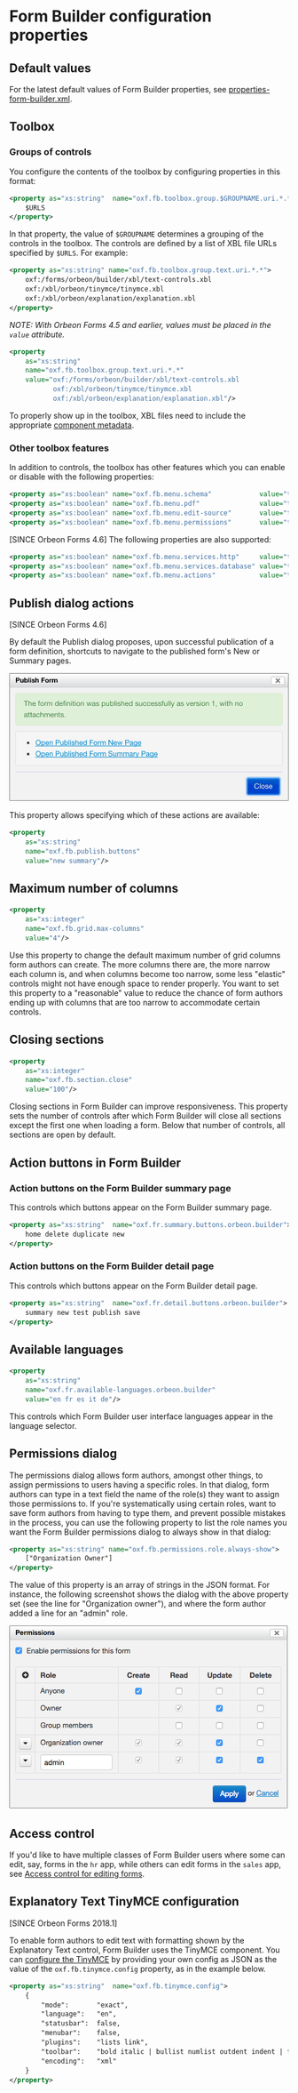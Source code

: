 # Form Builder configuration properties

<!-- toc -->

## Default values

For the latest default values of Form Builder properties, see [properties-form-builder.xml](https://github.com/orbeon/orbeon-forms/blob/master/src/main/resources/config/properties-form-builder.xml).

## Toolbox 

### Groups of controls

You configure the contents of the toolbox by configuring properties in this format:

```xml
<property as="xs:string"  name="oxf.fb.toolbox.group.$GROUPNAME.uri.*.*">
    $URLS
</property>
```

In that property, the value of `$GROUPNAME` determines a grouping of the controls in the toolbox. The controls are defined by a list of XBL file URLs specified by `$URLS`. For example:

```xml
<property as="xs:string" name="oxf.fb.toolbox.group.text.uri.*.*">
    oxf:/forms/orbeon/builder/xbl/text-controls.xbl
    oxf:/xbl/orbeon/tinymce/tinymce.xbl
    oxf:/xbl/orbeon/explanation/explanation.xbl
</property>
```

*NOTE: With Orbeon Forms 4.5 and earlier, values must be placed in the `value` attribute.*

```xml
<property
    as="xs:string"
    name="oxf.fb.toolbox.group.text.uri.*.*"
    value="oxf:/forms/orbeon/builder/xbl/text-controls.xbl
           oxf:/xbl/orbeon/tinymce/tinymce.xbl
           oxf:/xbl/orbeon/explanation/explanation.xbl"/>
```

To properly show up in the toolbox, XBL files need to include the appropriate [component metadata](../../form-builder/metadata.md).

### Other toolbox features

In addition to controls, the toolbox has other features which you can enable or disable with the following properties:

```xml
<property as="xs:boolean" name="oxf.fb.menu.schema"            value="true"/>
<property as="xs:boolean" name="oxf.fb.menu.pdf"               value="true"/>
<property as="xs:boolean" name="oxf.fb.menu.edit-source"       value="true"/>
<property as="xs:boolean" name="oxf.fb.menu.permissions"       value="true"/>
```

[SINCE Orbeon Forms 4.6] The following properties are also supported:

```xml
<property as="xs:boolean" name="oxf.fb.menu.services.http"     value="true"/>
<property as="xs:boolean" name="oxf.fb.menu.services.database" value="true"/>
<property as="xs:boolean" name="oxf.fb.menu.actions"           value="true"/>
```

## Publish dialog actions

[SINCE Orbeon Forms 4.6]

By default the Publish dialog proposes, upon successful publication of a form definition, shortcuts to navigate to the published form's New or Summary pages.

![Publish dialog](/form-builder/images/publish-initial-after.png)

This property allows specifying which of these actions are available:

```xml
<property
    as="xs:string"
    name="oxf.fb.publish.buttons"
    value="new summary"/>
```

## Maximum number of columns 

```xml
<property
    as="xs:integer"
    name="oxf.fb.grid.max-columns"
    value="4"/>
```

Use this property to change the default maximum number of grid columns form authors can create. The more columns there are, the more narrow each column is, and when columns become too narrow, some less "elastic" controls might not have enough space to render properly. You want to set this property to a "reasonable" value to reduce the chance of form authors ending up with columns that are too narrow to accommodate certain controls.

## Closing sections

```xml
<property
    as="xs:integer"
    name="oxf.fb.section.close"
    value="100"/>
```

Closing sections in Form Builder can improve responsiveness. This property sets the number of controls after which Form Builder will close all sections except the first one when loading a form. Below that number of controls, all sections are open by default.

## Action buttons in Form Builder

### Action buttons on the Form Builder summary page

This controls which buttons appear on the Form Builder summary page.

```xml
<property as="xs:string"  name="oxf.fr.summary.buttons.orbeon.builder">
    home delete duplicate new
</property>
```

### Action buttons on the Form Builder detail page

This controls which buttons appear on the Form Builder detail page.

```xml
<property as="xs:string"  name="oxf.fr.detail.buttons.orbeon.builder">
    summary new test publish save
</property>
```

## Available languages

```xml
<property
    as="xs:string"
    name="oxf.fr.available-languages.orbeon.builder"
    value="en fr es it de"/>
```

This controls which Form Builder user interface languages appear in the language selector.

## Permissions dialog

The permissions dialog allows form authors, amongst other things, to assign permissions to users having a specific roles. In that dialog, form authors can type in a text field the name of the role(s) they want to assign those permissions to. If you're systematically using certain roles, want to save form authors from having to type them, and prevent possible mistakes in the process, you can use the following property to list the role names you want the Form Builder permissions dialog to always show in that dialog:

```xml
<property as="xs:string" name="oxf.fb.permissions.role.always-show">
    ["Organization Owner"]
</property>
```

The value of this property is an array of strings in the JSON format. For instance, the following screenshot shows the dialog with the above property set (see the line for "Organization owner"), and where the form author added a line for an "admin" role.

![Permissions dialog with Organization Owner role](../images/fb-permissions-organization-owner.png)

## Access control 

If you'd like to have multiple classes of Form Builder users where some can edit, say, forms in the `hr` app, while others can edit forms in the `sales` app, see [Access control for editing forms](http://wiki.orbeon.com/forms/doc/developer-guide/form-runner/access-control#TOC-Access-control-for-editing-forms).

## Explanatory Text TinyMCE configuration

[SINCE Orbeon Forms 2018.1]

To enable form authors to edit text with formatting shown by the Explanatory Text control, Form Builder uses the TinyMCE component. You can [configure the TinyMCE](https://www.tinymce.com/docs/configure/) by providing your own config as JSON as the value of the `oxf.fb.tinymce.config` property, as in the example below.

```xml
<property as="xs:string"  name="oxf.fb.tinymce.config">
    {
        "mode":		  "exact",
        "language":   "en",
        "statusbar":  false,
        "menubar":    false,
        "plugins":    "lists link",
        "toolbar":    "bold italic | bullist numlist outdent indent | fontselect fontsizeselect",
        "encoding":   "xml"
    }
</property>
```
